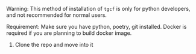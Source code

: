 Warning: This method of installation of `tgcf` is only for python developers, and not recommended for normal users.

Requirement: Make sure you have python, poetry, git installed. Docker is required if you are planning to build docker image.

1. Clone the repo and move into it
   ```shell
 

   
